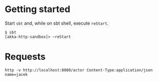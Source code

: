 # Getting started

Start `sbt` and, while on sbt shell, execute `reStart`.

    $ sbt
    [akka-http-sandbox]> ~reStart

# Requests

    http -v http://localhost:8080/actor Content-Type:application/json name=jacek
